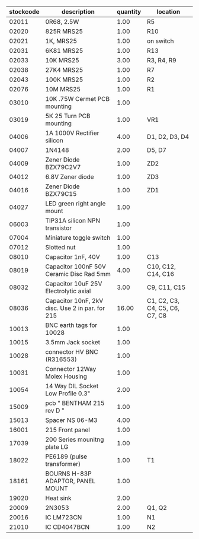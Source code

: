 |stockcode|description|quantity|location|
|---------|-----------|--------|--------|
|02011|0R68, 2.5W|1.00|R5|
|02020|825R MRS25|1.00|R10|
|02021|1K, MRS25|1.00|on switch|
|02031|6K81  MRS25|1.00|R13|
|02033|10K MRS25|3.00|R3, R4, R9|
|02038|27K4 MRS25|1.00|R7|
|02043|100K MRS25|1.00|R2|
|02076|10M MRS25|1.00|R1|
|03010|10K .75W Cermet PCB mounting|1.00||
|03019|5K 25 Turn PCB mounting|1.00|VR1|
|04006|1A 1000V Rectifier silicon|4.00|D1, D2, D3, D4|
|04007|1N4148|2.00|D5, D7|
|04009|Zener Diode BZX79C2V7|1.00|ZD2|
|04012|6.8V Zener diode|1.00|ZD3|
|04016|Zener Diode BZX79C15|1.00|ZD1|
|04027|LED green right angle mount|1.00||
|06003|TIP31A silicon NPN transistor|1.00||
|07004|Miniature toggle switch|1.00||
|07012|Slotted nut|1.00||
|08010|Capacitor 1nF, 40V|1.00|C13|
|08019|Capacitor 100nF 50V Ceramic Disc Rad 5mm|4.00|C10, C12, C14, C16|
|08032|Capacitor 10uF 25V Electrolytic axial|3.00|C9, C11, C15|
|08036|Capacitor 10nF, 2kV disc. Use 2 in par. for 215|16.00|C1, C2, C3, C4, C5, C6, C7, C8|
|10013|BNC earth tags for 10028|1.00||
|10015|3.5mm Jack socket|1.00||
|10028|connector HV BNC (R316553)|1.00||
|10031|Connector 12Way Molex Housing|1.00||
|10054|14 Way DIL Socket Low Profile 0.3"|2.00||
|15009|pcb  " BENTHAM 215 rev D "|1.00||
|15013|Spacer NS 06-M3|4.00||
|16001|215 Front panel|1.00||
|17039|200 Series mounitng plate LG|1.00||
|18022|PE6189 (pulse transformer)|1.00|T1|
|18161|BOURNS H-83P ADAPTOR, PANEL MOUNT|1.00||
|19020|Heat sink|2.00||
|20009|2N3053|2.00|Q1, Q2|
|20016|IC LM723CN|1.00|N1|
|21010|IC CD4047BCN|1.00|N2|

